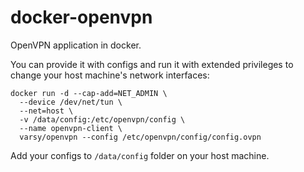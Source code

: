 docker-openvpn
====================

OpenVPN application in docker.

You can provide it with configs and run it with extended privileges to change your host machine's network interfaces:
```
docker run -d --cap-add=NET_ADMIN \
  --device /dev/net/tun \
  --net=host \
  -v /data/config:/etc/openvpn/config \
  --name openvpn-client \
  varsy/openvpn --config /etc/openvpn/config/config.ovpn
  ```

Add your configs to `/data/config` folder on your host machine.